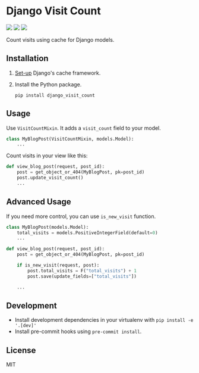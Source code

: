 # Django Visit Count

[![](https://img.shields.io/pypi/v/django-visit-count.svg)](https://pypi.python.org/pypi/django-visit-count/)
[![](https://img.shields.io/github/license/QueraTeam/django-visit-count.svg)](https://github.com/QueraTeam/django-visit-count/blob/master/LICENSE)
[![](https://img.shields.io/badge/code%20style-black-000000.svg)](https://github.com/psf/black)

Count visits using cache for Django models.

## Installation

1. [Set-up](https://docs.djangoproject.com/en/dev/topics/cache/#setting-up-the-cache) Django's cache framework.

2. Install the Python package.

   ```
   pip install django_visit_count
   ```

## Usage

Use `VisitCountMixin`. It adds a `visit_count` field to your model.

```python
class MyBlogPost(VisitCountMixin, models.Model):
    ...
```

Count visits in your view like this:

```python
def view_blog_post(request, post_id):
    post = get_object_or_404(MyBlogPost, pk=post_id)
    post.update_visit_count()
    ...
```

## Advanced Usage

If you need more control, you can use `is_new_visit` function.

```python
class MyBlogPost(models.Model):
    total_visits = models.PositiveIntegerField(default=0)
    ...

def view_blog_post(request, post_id):
    post = get_object_or_404(MyBlogPost, pk=post_id)

    if is_new_visit(request, post):
        post.total_visits = F("total_visits") + 1
        post.save(update_fields=["total_visits"])

    ...
```

## Development

- Install development dependencies in your virtualenv with `pip install -e '.[dev]'`
- Install pre-commit hooks using `pre-commit install`.

## License

MIT
